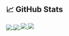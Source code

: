 
## &#x1f4c8; GitHub Stats

<a href="https://github.com/Gon-Zo/gon-zo">

<img align="center" src="https://github-readme-stats.vercel.app/api/top-langs/?username=Gon-Zo&layout=compact&theme=shades-of-purple"/>

</a>

 

<a href="https://github.com/Gon-Zo/gon-zo">

<img align="center" src="https://github-readme-stats.vercel.app/api?username=Gon-Zo&show_icons=true&theme=shades-of-purple"/>

</a>

 

<a href="https://github.com/Gon-Zo/CMS_Project.git">

<img src="https://github-readme-stats.vercel.app/api/pin/?username=Gon-Zo&repo=CMS_Project&theme=shades-of-purple"/>

</a>

 

<a href="https://github.com/Gon-Zo/py-application">

<img src="https://github-readme-stats.vercel.app/api/pin/?username=Gon-Zo&repo=py-application&theme=shades-of-purple"/>

</a>


 

<!-- icons with padding -->

 

[1.1]: http://i.imgur.com/tXSoThF.png (twitter icon with padding)

[2.1]: http://i.imgur.com/0o48UoR.png (github icon with padding)

 

<!-- icons without padding -->

 

[1.2]: http://i.imgur.com/wWzX9uB.png (twitter icon without padding)

[2.2]: http://i.imgur.com/9I6NRUm.png (github icon without padding)

[3.2]: https://raw.githubusercontent.com/MartinHeinz/MartinHeinz/master/linkedin-3-16.png (LinkedIn icon without padding)

 

 

<!-- links to your social media accounts -->

 

[1]: https://twitter.com/Martin_Heinz_

[2]: https://github.com/MartinHeinz

[3]: https://www.linkedin.com/in/heinz-martin/

 

 

<!-- Resources -->

<!-- Icons: https://simpleicons.org/ -->

<!-- GitHub Stats: https://github.com/anuraghazra/github-readme-stats -->

<!-- Emojis: https://emojipedia.org/emoji/ -->

<!-- HTML Emojis: https://www.fileformat.info/index.htm -->

<!-- Shields: https://shields.io/ -->

<!-- Awesome GitHub Profile README: https://github.com/abhisheknaiidu/awesome-github-profile-readme -->
